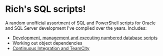 Rich's SQL scripts!
===================

A random unofficial assortment of SQL and PowerShell scripts for Oracle and SQL Server development I've compiled over the years. Includes:

* [Development, management and executing numbered database scripts](https://github.com/rdingwall/sqlscripts/tree/master/bulk_script_mgmt_utils)
* Working out object dependencies
* [Continuous Integration and TeamCity](https://github.com/rdingwall/sqlscripts/tree/master/bulk_script_mgmt_utils#testing-your-upgradedowngrade-scripts-in-teamcity)